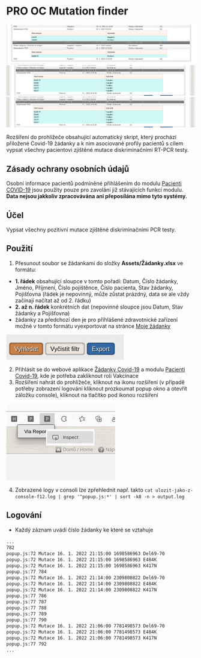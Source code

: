 # PRO OC Mutation finder

![Preview](preview/nahled.png)
![Preview](preview/nahled2.png)
![Preview](preview/nahled2.png)

Rozšíření do prohlížeče obsahující automatický skript, který prochází přiložené Covid-19 žádanky a k nim asociované profily pacientů s cílem vypsat všechny pacientovi zjištěné mutace diskriminačními RT-PCR testy.

## Zásady ochrany osobních údajů

Osobní informace pacientů podmíněné přihlášením do modulu [Pacienti COVID-19](https://ereg.ksrzis.cz/Registr/CUDZadanky/VyhledaniPacienta) jsou použity pouze pro zavolání již stávajících funkcí modulu. **Data nejsou jakkoliv zpracovávána ani přeposílána mimo tyto systémy.**

## Účel

Vypsat všechny pozitivní mutace zjištěné diskriminačními PCR testy.

## Použití

1. Přesunout soubor se žádankami do složky **Assets/Žádanky.xlsx** ve formátu:
- **1. řádek** obsahující sloupce v tomto pořadí: Datum, Číslo žádanky, Jméno, Příjmení, Číslo pojištěnce, Číslo pacienta, Stav žádanky, Pojišťovna (řádek je nepovinný, může zůstat prázdný, data se ale vždy začínají načítat až od 2. řádku)
- **2. až n. řádek** konkrétních dat (nepovinné sloupce jsou Datum, Stav žádanky a Pojišťovna) 
- žádanky za předchozí den je pro přihlášené zdravotnické zařízení možné v tomto formátu vyexportovat na stránce [Moje žádanky](https://ereg.ksrzis.cz/Registr/CUDZadanky/MojeZadanky)

![Preview](preview/export.png)

2. Přihlásit se do webové aplikace [Žádanky Covid-19](https://eregpublicsecure.ksrzis.cz/Registr/CUD/Overeni/Prihlaseni) a modulu [Pacienti Covid-19](https://eregotp.ksrzis.cz/), kde je potřeba zakliknout roli Vakcinace
3. Rozšíření nahrát do prohlížeče, kliknout na ikonu rozšíření (v případě potřeby zobrazení logování kliknout prozkoumat popup okno a otevřít záložku console),  kliknout na tlačítko pod ikonou rozšíření

![Preview](preview/tlacitko_spusteni.png)

4. Zobrazené logy v consoli lze zpřehlednit např. takto `cat ulozit-jako-z-console-f12.log | grep '^popup.js:*' | sort -k8 -n > output.log`

## Logování

- Každý záznam uvádí číslo žádanky ke které se vztahuje

```
...
782
popup.js:72 Mutace 16. 1. 2022 21:15:00 1698586963 Del69-70
popup.js:72 Mutace 16. 1. 2022 21:15:00 1698586963 E484K
popup.js:72 Mutace 16. 1. 2022 21:15:00 1698586963 K417N
popup.js:77 784
popup.js:72 Mutace 16. 1. 2022 21:14:00 2309808822 Del69-70
popup.js:72 Mutace 16. 1. 2022 21:14:00 2309808822 E484K
popup.js:72 Mutace 16. 1. 2022 21:14:00 2309808822 K417N
popup.js:77 786
popup.js:77 787
popup.js:77 788
popup.js:77 789
popup.js:77 790
popup.js:72 Mutace 16. 1. 2022 21:06:00 7781498573 Del69-70
popup.js:72 Mutace 16. 1. 2022 21:06:00 7781498573 E484K
popup.js:72 Mutace 16. 1. 2022 21:06:00 7781498573 K417N
popup.js:77 792
...
```

